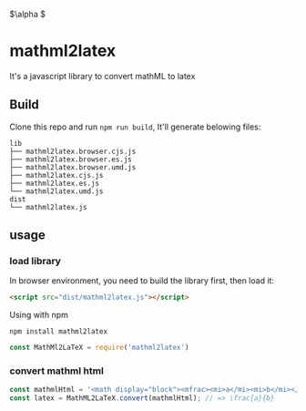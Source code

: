 <script type="text/javascript"
  src="https://cdn.mathjax.org/mathjax/latest/MathJax.js?config=TeX-AMS-MML_HTMLorMML">
</script>

$\alpha $


# mathml2latex

It's a javascript library to convert mathML to latex

## Build

Clone this repo and run `npm run build`, It'll generate belowing files:

```text
lib
├── mathml2latex.browser.cjs.js
├── mathml2latex.browser.es.js
├── mathml2latex.browser.umd.js
├── mathml2latex.cjs.js
├── mathml2latex.es.js
└── mathml2latex.umd.js
dist
└── mathml2latex.js
```

## usage

### load library

In browser environment, you need to build the library first, then load it:

```html
<script src="dist/mathml2latex.js"></script>
```


Using with npm

```shell
npm install mathml2latex
```

```javascript
const MathMl2LaTeX = require('mathml2latex')
```

### convert mathml html

```javascript
const mathmlHtml = '<math display="block"><mfrac><mi>a</mi><mi>b</mi></mfrac></math>';
const latex = MathML2LaTeX.convert(mathmlHtml); // => \frac{a}{b}
```

